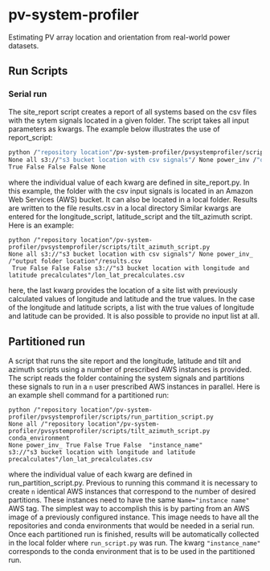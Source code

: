 # pv-system-profiler
Estimating PV array location and orientation from real-world power datasets. 
## Run Scripts
### Serial run
The site_report script creates a report of all systems based on the csv files with the sytem signals located in a given folder. 
The script takes all input parameters as kwargs. The example below illustrates the use of report_script:
```sh
python /"repository location"/pv-system-profiler/pvsystemprofiler/scripts/site_report.py 
None all s3://"s3 bucket location with csv signals"/ None power_inv /"output folder location"/results.csv 
True False False False None
```
where the individual value of each kwarg are defined in site_report.py. In this example, the folder with the csv input 
signals is located in an Amazon Web Services (AWS) bucket. It can also be located in a local folder. Results are written to
the file results.csv in a local directory
Similar kwargs are entered for the longitude_script, latitude_script and the tilt_azimuth script. Here is an example:
```shell
python /"repository location"/pv-system-profiler/pvsystemprofiler/scripts/tilt_azimuth_script.py 
None all s3://"s3 bucket location with csv signals"/ None power_inv_  /"output folder location"/results.csv 
 True False False False s3://"s3 bucket location with longitude and latitude precalculates"/lon_lat_precalculates.csv
```
here, the last kwarg provides the location of a site list with previously calculated values of longitude and latitude 
and the true values. In the case of the longitude and latitude scripts, a list with the true values of longitude and 
latitude can be provided. It is also possible to provide no input list at all.
 ## Partitioned run
A script that runs the site report and the longitude, latitude and tilt and azimuth scripts using a number of prescribed AWS 
instances is provided. The script reads the folder containing the system signals and partitions these signals to run in 
a `n` user prescribed AWS instances in parallel. Here is an example shell command for a partitioned run:
```shell
python /"repository location"/pv-system-profiler/pvsystemprofiler/scripts/run_partition_script.py 
None all /"repository location"/pv-system-profiler/pvsystemprofiler/scripts/tilt_azimuth_script.py conda_environment 
None power_inv_ True False True False  "instance_name"
s3://"s3 bucket location with longitude and latitude precalculates"/lon_lat_precalculates.csv
```
where the individual value of each kwarg are defined in run_partition_script.py. Previous to running this command it is
necessary to create `n` identical AWS instances that correspond to the number of desired partitions. These instances 
need to have the same `Name="instance name"` AWS tag. The simplest way to accomplish this is by parting from an AWS image of a 
previously configured instance. This image needs to have all the  repositories and conda environments that would be 
needed in a serial run. Once each partitioned run is finished, results will be automatically collected in the local folder where 
`run_script.py` was run. The kwarg `"instance_name"` corresponds to the conda environment that is to be used in the 
partitioned run.